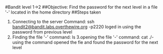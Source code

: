 #Bandit level 1->2
##Objective: Find the password for the next level in a file '-' located in the home directory
##Steps taken
1. Connecting to the server
   Command: ssh bandit2@bandit.labs.overthewire.org -p2220
   loged in using the password from previous level
2. Finding the file '-'
   command: ls
3.opening the file '-'
   command: cat ./-
   using the command opened the fie and found the password for the next level
